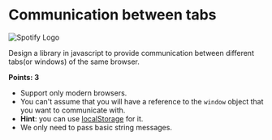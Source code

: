Communication between tabs
==========================
![Spotify Logo](../resources/spotify-logo.png)

Design a library in javascript to provide communication between different tabs(or windows) of the same browser.

**Points: 3**

* Support only modern browsers.
* You can't assume that you will have a reference to the `window` object that you want to communicate with.
* **Hint**: you can use [localStorage](https://developer.mozilla.org/en-US/docs/Web/Guide/DOM/Storage#localStorage) for it.
* We only need to pass basic string messages.
